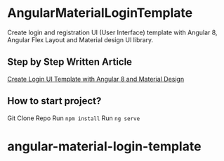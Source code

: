# AngularMaterialLoginTemplate

Create login and registration UI (User Interface) template with Angular 8, Angular Flex Layout and Material design UI library.

## Step by Step Written Article
[Create Login UI Template with Angular 8 and Material Design](https://www.positronx.io/create-login-ui-template-with-angular-8-material-design/)

## How to start project?
Git Clone Repo
Run `npm install`
Run `ng serve`
# angular-material-login-template
